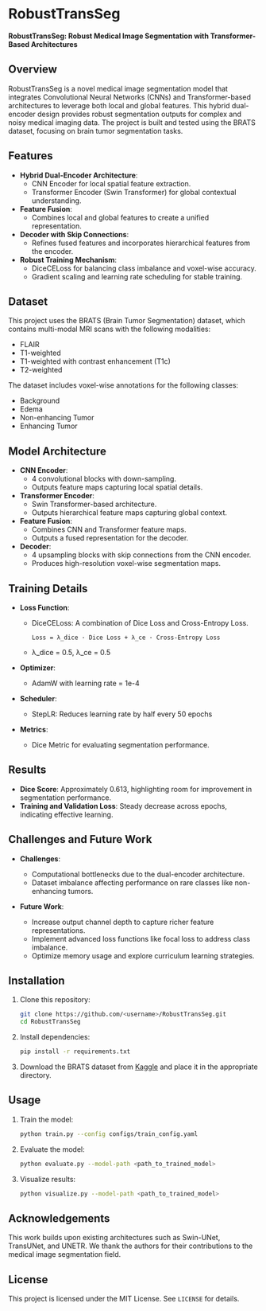 # RobustTransSeg

**RobustTransSeg: Robust Medical Image Segmentation with Transformer-Based Architectures**

## Overview
RobustTransSeg is a novel medical image segmentation model that integrates Convolutional Neural Networks (CNNs) and Transformer-based architectures to leverage both local and global features. This hybrid dual-encoder design provides robust segmentation outputs for complex and noisy medical imaging data. The project is built and tested using the BRATS dataset, focusing on brain tumor segmentation tasks.

## Features
- **Hybrid Dual-Encoder Architecture**:
  - CNN Encoder for local spatial feature extraction.
  - Transformer Encoder (Swin Transformer) for global contextual understanding.
- **Feature Fusion**:
  - Combines local and global features to create a unified representation.
- **Decoder with Skip Connections**:
  - Refines fused features and incorporates hierarchical features from the encoder.
- **Robust Training Mechanism**:
  - DiceCELoss for balancing class imbalance and voxel-wise accuracy.
  - Gradient scaling and learning rate scheduling for stable training.

## Dataset
This project uses the BRATS (Brain Tumor Segmentation) dataset, which contains multi-modal MRI scans with the following modalities:
- FLAIR
- T1-weighted
- T1-weighted with contrast enhancement (T1c)
- T2-weighted

The dataset includes voxel-wise annotations for the following classes:
- Background
- Edema
- Non-enhancing Tumor
- Enhancing Tumor

## Model Architecture
- **CNN Encoder**:
  - 4 convolutional blocks with down-sampling.
  - Outputs feature maps capturing local spatial details.
- **Transformer Encoder**:
  - Swin Transformer-based architecture.
  - Outputs hierarchical feature maps capturing global context.
- **Feature Fusion**:
  - Combines CNN and Transformer feature maps.
  - Outputs a fused representation for the decoder.
- **Decoder**:
  - 4 upsampling blocks with skip connections from the CNN encoder.
  - Produces high-resolution voxel-wise segmentation maps.

## Training Details
- **Loss Function**:
  - DiceCELoss: A combination of Dice Loss and Cross-Entropy Loss.
    ```
    Loss = λ_dice · Dice Loss + λ_ce · Cross-Entropy Loss
    ```
  - λ_dice = 0.5, λ_ce = 0.5

- **Optimizer**:
  - AdamW with learning rate = 1e-4

- **Scheduler**:
  - StepLR: Reduces learning rate by half every 50 epochs

- **Metrics**:
  - Dice Metric for evaluating segmentation performance.

## Results
- **Dice Score**: Approximately 0.613, highlighting room for improvement in segmentation performance.
- **Training and Validation Loss**: Steady decrease across epochs, indicating effective learning.

## Challenges and Future Work
- **Challenges**:
  - Computational bottlenecks due to the dual-encoder architecture.
  - Dataset imbalance affecting performance on rare classes like non-enhancing tumors.

- **Future Work**:
  - Increase output channel depth to capture richer feature representations.
  - Implement advanced loss functions like focal loss to address class imbalance.
  - Optimize memory usage and explore curriculum learning strategies.

## Installation
1. Clone this repository:
   ```bash
   git clone https://github.com/<username>/RobustTransSeg.git
   cd RobustTransSeg
   ```
2. Install dependencies:
   ```bash
   pip install -r requirements.txt
   ```
3. Download the BRATS dataset from [Kaggle](https://www.kaggle.com/) and place it in the appropriate directory.

## Usage
1. Train the model:
   ```bash
   python train.py --config configs/train_config.yaml
   ```
2. Evaluate the model:
   ```bash
   python evaluate.py --model-path <path_to_trained_model>
   ```
3. Visualize results:
   ```bash
   python visualize.py --model-path <path_to_trained_model>
   ```


## Acknowledgements
This work builds upon existing architectures such as Swin-UNet, TransUNet, and UNETR. We thank the authors for their contributions to the medical image segmentation field.

## License
This project is licensed under the MIT License. See `LICENSE` for details.

